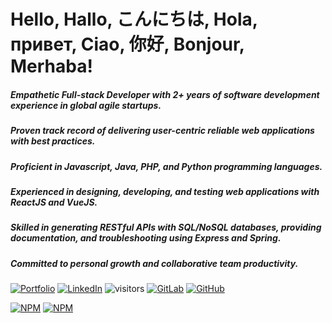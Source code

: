 # Hello, Hallo, こんにちは, Hola, привет, Ciao, 你好, Bonjour, Merhaba!

##### Empathetic Full-stack Developer with 2+ years of software development experience in global agile startups. 

##### Proven track record of delivering user-centric reliable web applications with best practices. 

##### Proficient in Javascript, Java, PHP, and Python programming languages. 

##### Experienced in designing, developing, and testing web applications with ReactJS and VueJS. 

##### Skilled in generating RESTful APIs with SQL/NoSQL databases, providing documentation, and troubleshooting using Express and Spring.  

##### Committed to personal growth and collaborative team productivity.


[![Portfolio](https://img.shields.io/static/v1?label=Portfolio&message=configtheworld&color=181717)](https://configtheworld.github.io/erkinture/)
[![LinkedIn](https://img.shields.io/static/v1?label=LinkedIn&message=Erkin&color=181717)](https://www.linkedin.com/in/erkin-berk-t%C3%BCre-76ab60163/)
![visitors](https://visitor-badge.laobi.icu/badge?page_id=8312c96&right_color=#575757)
[![GitLab](https://img.shields.io/badge/-GitLab-181717?style=flat&logo=gitlab)](https://gitlab.com/erkinture)
[![GitHub](https://img.shields.io/badge/-GitHub-181717?style=flat&logo=github)](https://github.com/configtheworld)

[![NPM](https://nodei.co/npm/indexed-object-to-array.png?downloads=true)](https://www.npmjs.com/package/indexed-object-to-array) [![NPM](https://nodei.co/npm/vue3-otp-input-field.png?downloads=true)](https://www.npmjs.com/package/vue3-otp-input-field) 


